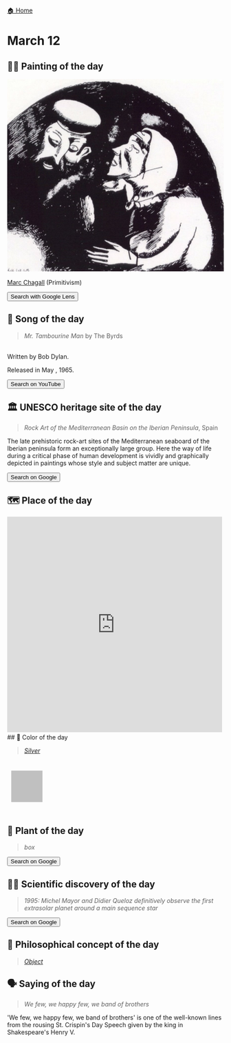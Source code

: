 
[🏠 Home](../../index.md)

# March 12

## 🧑‍🎨 Painting of the day

<img width="600" src="../img/Marc_Chagall_5.jpg">

[Marc Chagall](http://en.wikipedia.org/wiki/Marc_Chagall) (Primitivism)

<button class="btn btn-success"
onclick=" window.open('https://lens.google.com/uploadbyurl?url=https://iretes.github.io/one-a-day/data/img/Marc_Chagall_5.jpg','_blank')">
Search with Google Lens
</button>

## 🎼 Song of the day

> *Mr. Tambourine Man*
by The Byrds

<br />Written by Bob Dylan.

Released in May , 1965.

<button class="btn btn-success"
onclick=" window.open('http://www.youtube.com/search?q=Mr. Tambourine Man by The Byrds','_blank')">
Search on YouTube
</button>

## 🏛️ UNESCO heritage site of the day

> *Rock Art of the Mediterranean Basin on the Iberian Peninsula*, Spain

<p>The late prehistoric rock-art sites of the Mediterranean seaboard of the Iberian peninsula form an exceptionally large group. Here the way of life during a critical phase of human development is vividly and graphically depicted in paintings whose style and subject matter are unique.</p>

<button class="btn btn-success"
onclick=" window.open('http://www.google.com/search?q=Rock Art of the Mediterranean Basin on the Iberian Peninsula','_blank')">
Search on Google
</button>

## 🗺️ Place of the day

<iframe
src="https://www.mapcrunch.com"
name="mapcrunch"
width="500"
height="500"
allowTransparency="true"
scrolling="no"
frameborder="0"
>
</iframe>
## 🎨 Color of the day

> *[Silver](https://en.wikipedia.org/wiki/Silver_(color))*

<div style="color:#C0C0C0; font-size: 100px;">&#9632;</div>

## 🌿 Plant of the day

> *box*

<button class="btn btn-success"
onclick=" window.open('http://www.google.com/search?q=box','_blank')">
Search on Google
</button>

## 🧑‍🔬 Scientific discovery of the day

> *1995: Michel Mayor and Didier Queloz definitively observe the first extrasolar planet around a main sequence star*

<button class="btn btn-success"
onclick=" window.open('http://www.google.com/search?q=1995: Michel Mayor and Didier Queloz definitively observe the first extrasolar planet around a main sequence star','_blank')"> 
Search on Google
</button>

## 💭 Philosophical concept of the day

> *[Object](https://en.wikipedia.org/wiki/Object_(philosophy))*

## 🗣️ Saying of the day

> *We few, we happy few, we band of brothers*

'We few, we happy few, we band of brothers' is one of the well-known lines from the rousing St. Crispin's Day Speech given by the king in Shakespeare's Henry V. 

